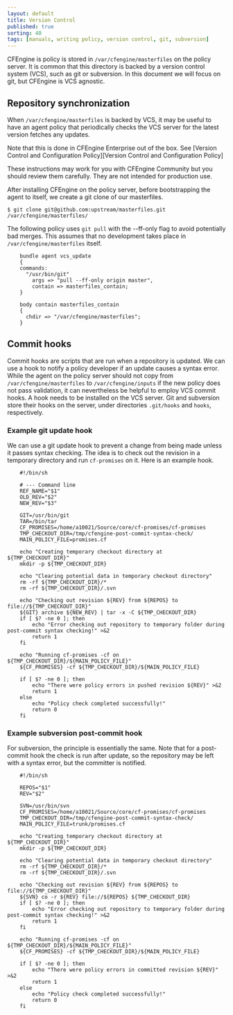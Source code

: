 ```yaml
---
layout: default
title: Version Control
published: true
sorting: 40
tags: [manuals, writing policy, version control, git, subversion]
---
```


CFEngine is policy is stored in `/var/cfengine/masterfiles` on the policy 
server. It is common that this directory is backed by a version control system 
(VCS), such as git or subversion. In this document we will focus on git, but 
CFEngine is VCS agnostic.

## Repository synchronization

When `/var/cfengine/masterfiles` is backed by VCS, it may be useful to have an 
agent policy that periodically checks the VCS server for the latest version 
fetches any updates.

Note that this is done in CFEngine Enterprise out of the box.
See
[Version Control and Configuration Policy][Version Control and Configuration Policy]

These instructions may work for you with CFEngine Community but you
should review them carefully.  They are not intended for production use.

After installing CFEngine on the policy server, before bootstrapping the agent 
to itself, we create a git clone of our masterfiles.

    $ git clone git@github.com:upstream/masterfiles.git /var/cfengine/masterfiles/

The following policy uses `git pull` with the --ff-only flag to avoid 
potentially bad merges. This assumes that no development takes place in 
`/var/cfengine/masterfiles` itself.

```cf3
    bundle agent vcs_update
    {
    commands:
      "/usr/bin/git"
        args => "pull --ff-only origin master",
        contain => masterfiles_contain;
    }

    body contain masterfiles_contain
    {
      chdir => "/var/cfengine/masterfiles";
    }
```

## Commit hooks

Commit hooks are scripts that are run when a repository is updated. We can use 
a hook to notify a policy developer if an update causes a syntax error. While 
the agent on the policy server should not copy from 
`/var/cfengine/masterfiles` to `/var/cfengine/inputs` if the new policy does 
not pass validation, it can nevertheless be helpful to employ VCS commit 
hooks. A hook needs to be installed on the VCS server. Git and subversion 
store their hooks on the server, under directories `.git/hooks` and `hooks`, 
respectively.

### Example git update hook

We can use a git update hook to prevent a change from being made unless it 
passes syntax checking. The idea is to check out the revision in a temporary 
directory and run `cf-promises` on it. Here is an example hook.

```
    #!/bin/sh                                                                                                                                                                

    # --- Command line                                                                                                                                                       
    REF_NAME="$1"
    OLD_REV="$2"
    NEW_REV="$3"

    GIT=/usr/bin/git
    TAR=/bin/tar
    CF_PROMISES=/home/a10021/Source/core/cf-promises/cf-promises
    TMP_CHECKOUT_DIR=/tmp/cfengine-post-commit-syntax-check/
    MAIN_POLICY_FILE=promises.cf

    echo "Creating temporary checkout directory at ${TMP_CHECKOUT_DIR}"
    mkdir -p ${TMP_CHECKOUT_DIR}

    echo "Clearing potential data in temporary checkout directory"
    rm -rf ${TMP_CHECKOUT_DIR}/*
    rm -rf ${TMP_CHECKOUT_DIR}/.svn

    echo "Checking out revision ${REV} from ${REPOS} to file://${TMP_CHECKOUT_DIR}"
    ${GIT} archive ${NEW_REV} | tar -x -C ${TMP_CHECKOUT_DIR}
    if [ $? -ne 0 ]; then
        echo "Error checking out repository to temporary folder during post-commit syntax checking!" >&2
        return 1
    fi

    echo "Running cf-promises -cf on ${TMP_CHECKOUT_DIR}/${MAIN_POLICY_FILE}"
    ${CF_PROMISES} -cf ${TMP_CHECKOUT_DIR}/${MAIN_POLICY_FILE}

    if [ $? -ne 0 ]; then
        echo "There were policy errors in pushed revision ${REV}" >&2
        return 1
    else
        echo "Policy check completed successfully!"
        return 0
    fi
```

### Example subversion post-commit hook

For subversion, the principle is essentially the same. Note that for a 
post-commit hook the check is run after update, so the repository may be left 
with a syntax error, but the committer is notified.

```
    #!/bin/sh

    REPOS="$1"
    REV="$2"

    SVN=/usr/bin/svn
    CF_PROMISES=/home/a10021/Source/core/cf-promises/cf-promises
    TMP_CHECKOUT_DIR=/tmp/cfengine-post-commit-syntax-check/
    MAIN_POLICY_FILE=trunk/promises.cf

    echo "Creating temporary checkout directory at ${TMP_CHECKOUT_DIR}"
    mkdir -p ${TMP_CHECKOUT_DIR}

    echo "Clearing potential data in temporary checkout directory"
    rm -rf ${TMP_CHECKOUT_DIR}/*
    rm -rf ${TMP_CHECKOUT_DIR}/.svn

    echo "Checking out revision ${REV} from ${REPOS} to file://${TMP_CHECKOUT_DIR}"
    ${SVN} co -r ${REV} file://${REPOS} ${TMP_CHECKOUT_DIR}
    if [ $? -ne 0 ]; then
        echo "Error checking out repository to temporary folder during post-commit syntax checking!" >&2
        return 1
    fi

    echo "Running cf-promises -cf on ${TMP_CHECKOUT_DIR}/${MAIN_POLICY_FILE}"
    ${CF_PROMISES} -cf ${TMP_CHECKOUT_DIR}/${MAIN_POLICY_FILE}

    if [ $? -ne 0 ]; then
        echo "There were policy errors in committed revision ${REV}" >&2
        return 1
    else
        echo "Policy check completed successfully!"
        return 0
    fi
```
